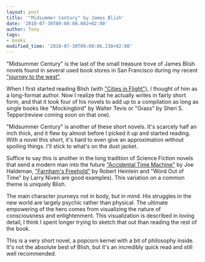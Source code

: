 ```yaml
---
layout: post
title: '"Midsummer Century" by James Blish'
date: '2010-07-30T09:00:00.002+02:00'
author: Tony
tags:
- books
modified_time: '2010-07-30T09:00:06.238+02:00'
---
```


"Midsummer Century" is the last of the small treasure trove of James Blish
novels found in several used book stores in San Francisco during my recent
["journey to the west"](/2010-06-20-my-journey-to-west).

When I first started reading Blish (with ["Cities in
Flight"](/2008-04-19-review-cities-in-flight-by-james-blish)), I thought of him
as a long-format author. Now I realize that he actually writes in fairly short
form, and that it took four of his novels to add up to a compilation as long as
single books like "Mockingbird" by Walter Tevis or "Grass" by Sheri S.
Tepper(review coming soon on that one).

"Midsummer Century" is another of these short novels. It's scarcely half
an inch thick, and it flew by almost before I picked it up and started reading.
With a novel this short, it's hard to even give an approximation without
spoiling things. I'll stick to what's on the dust jacket.

Suffice to say this is another in the long tradition of Science Fiction novels
that send a modern man into the future ["Accidental Time
Machine"](/2010-01-08-accidental-time-machine-by-joe-haldeman) by Joe Haldeman,
["Farnham's Freehold"](/2007-12-13-review-farnhams-freehold-by-robert) by Robert
Heinlein and "Word Out of Time" by Larry Niven are good examples). This
variation on a common theme is uniquely Blish.

The main character journeys not in body, but in mind. His struggles in the
new world are largely psychic rather than physical. The ultimate
empowering of the hero comes from visualizing the nature of consciousness and
enlightenment. This visualization is described in loving detail, I think I
spent longer trying to sketch that out than reading the rest of the book.

This is a very short novel, a popcorn kernel with a bit of philosophy inside.
It's not the absolute best of Blish, but it's an incredibly quick read and
still well recommended.